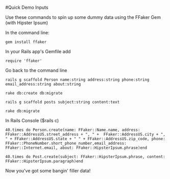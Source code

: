 #Quick Demo Inputs

Use these commands to spin up some dummy data using the FFaker Gem (with Hipster Ipsum)

In the command line:
```
gem install ffaker

```

In your Rails app's Gemfile add

```
require 'ffaker'
```

Go back to the command line

```
rails g scaffold Person name:string address:string phone:string email_address:string about:string

rake db:create db:migrate

rails g scaffold posts subject:string content:text

rake db:migrate
```

In Rails Console ($rails c)
```
40.times do Person.create(name: FFaker::Name.name, address: FFaker::AddressUS.street_address + ", " +  FFaker::AddressUS.city + ", " + FFaker::AddressUS.state + " " + FFaker::AddressUS.zip_code, phone: FFaker::PhoneNumber.short_phone_number,email_address: FFaker::Internet.email, about: FFaker::HipsterIpsum.phrase)end

40.times do Post.create(subject: FFaker::HipsterIpsum.phrase, content: FFaker::HipsterIpsum.paragraph)end
```

Now you've got some bangin' filler data!
